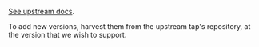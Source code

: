 [See upstream docs](https://github.com/caskroom/homebrew-cask/blob/master/doc/development/adding_a_cask.md).

To add new versions, harvest them from the upstream tap's repository, at the version that we wish to support.